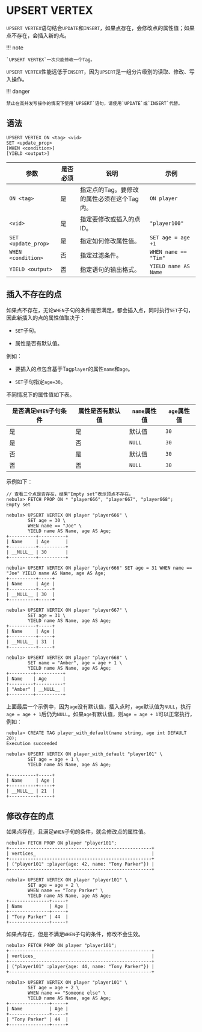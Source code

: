 # UPSERT VERTEX

`UPSERT VERTEX`语句结合`UPDATE`和`INSERT`，如果点存在，会修改点的属性值；如果点不存在，会插入新的点。

!!! note

    `UPSERT VERTEX`一次只能修改一个Tag。

`UPSERT VERTEX`性能远低于`INSERT`，因为`UPSERT`是一组分片级别的读取、修改、写入操作。

!!! danger

    禁止在高并发写操作的情况下使用`UPSERT`语句，请使用`UPDATE`或`INSERT`代替。

## 语法

```ngql
UPSERT VERTEX ON <tag> <vid>
SET <update_prop>
[WHEN <condition>]
[YIELD <output>]
```

| 参数 | 是否必须 | 说明 | 示例 |
|-|-|-|-|
| `ON <tag>` | 是 | 指定点的Tag。要修改的属性必须在这个Tag内。 | `ON player` |
| `<vid>` | 是 | 指定要修改或插入的点ID。 | `"player100"` |
| `SET <update_prop>` | 是 | 指定如何修改属性值。 | `SET age = age +1` |
| `WHEN <condition>` | 否 | 指定过滤条件。 | `WHEN name == "Tim"` |
|`YIELD <output>`| 否 | 指定语句的输出格式。 | `YIELD name AS Name` |

## 插入不存在的点

如果点不存在，无论`WHEN`子句的条件是否满足，都会插入点，同时执行`SET`子句，因此新插入的点的属性值取决于：

- `SET`子句。

- 属性是否有默认值。

例如：

- 要插入的点包含基于Tag`player`的属性`name`和`age`。

- `SET`子句指定`age=30`。

不同情况下的属性值如下表。

| 是否满足`WHEN`子句条件 | 属性是否有默认值 | `name`属性值 | `age`属性值 |
| - | - | - | - |
| 是 | 是 | 默认值 | `30` |
| 是 | 否 | `NULL` | `30` |
| 否 | 是 | 默认值 | `30` |
| 否 | 否 | `NULL` | `30` |

示例如下：

```ngql
// 查看三个点是否存在，结果“Empty set”表示顶点不存在。
nebula> FETCH PROP ON * "player666", "player667", "player668";
Empty set

nebula> UPSERT VERTEX ON player "player666" \
        SET age = 30 \
        WHEN name == "Joe" \
        YIELD name AS Name, age AS Age;
+----------+----------+
| Name     | Age      |
+----------+----------+
| __NULL__ | 30       |
+----------+----------+

nebula> UPSERT VERTEX ON player "player666" SET age = 31 WHEN name == "Joe" YIELD name AS Name, age AS Age;
+----------+-----+
| Name     | Age |
+----------+-----+
| __NULL__ | 30  |
+----------+-----+

nebula> UPSERT VERTEX ON player "player667" \
        SET age = 31 \
        YIELD name AS Name, age AS Age;
+----------+-----+
| Name     | Age |
+----------+-----+
| __NULL__ | 31  |
+----------+-----+

nebula> UPSERT VERTEX ON player "player668" \
        SET name = "Amber", age = age + 1 \
        YIELD name AS Name, age AS Age;
+---------+----------+
| Name    | Age      |
+---------+----------+
| "Amber" | __NULL__ |
+---------+----------+
```

上面最后一个示例中，因为`age`没有默认值，插入点时，`age`默认值为`NULL`，执行`age = age + 1`后仍为`NULL`。如果`age`有默认值，则`age = age + 1`可以正常执行，例如：

```ngql
nebula> CREATE TAG player_with_default(name string, age int DEFAULT 20);
Execution succeeded

nebula> UPSERT VERTEX ON player_with_default "player101" \
        SET age = age + 1 \
        YIELD name AS Name, age AS Age;

+----------+-----+
| Name     | Age |
+----------+-----+
| __NULL__ | 21  |
+----------+-----+
```

## 修改存在的点

如果点存在，且满足`WHEN`子句的条件，就会修改点的属性值。

```ngql
nebula> FETCH PROP ON player "player101";
+-----------------------------------------------------+
| vertices_                                           |
+-----------------------------------------------------+
| ("player101" :player{age: 42, name: "Tony Parker"}) |
+-----------------------------------------------------+

nebula> UPSERT VERTEX ON player "player101" \
        SET age = age + 2 \
        WHEN name == "Tony Parker" \
        YIELD name AS Name, age AS Age;
+---------------+-----+
| Name          | Age |
+---------------+-----+
| "Tony Parker" | 44  |
+---------------+-----+
```

如果点存在，但是不满足`WHEN`子句的条件，修改不会生效。

```ngql
nebula> FETCH PROP ON player "player101";
+-----------------------------------------------------+
| vertices_                                           |
+-----------------------------------------------------+
| ("player101" :player{age: 44, name: "Tony Parker"}) |
+-----------------------------------------------------+

nebula> UPSERT VERTEX ON player "player101" \
        SET age = age + 2 \
        WHEN name == "Someone else" \
        YIELD name AS Name, age AS Age;
+---------------+-----+
| Name          | Age |
+---------------+-----+
| "Tony Parker" | 44  |
+---------------+-----+
```